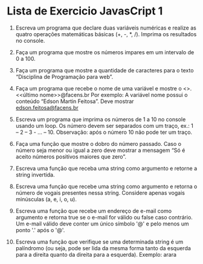 # Lista de Exercicio JavasCript 1

1.	Escreva um programa que declare duas variáveis numéricas e realize as quatro operações matemáticas básicas (+, -, *, /). Imprima os resultados no console.
2.	Faça um programa que mostre os números impares em um intervalo de 0 a 100.
3.	Faça um programa que mostre a quantidade de caracteres para o texto “Disciplina de Programação para web”.
4.	Faça um programa que recebe o nome de uma variável e mostre o <<primeiro>>.<<último nome>>@facens.br
Por exemplo:
A variável nome possui o conteúdo “Edson Martin Feitosa”.
Deve mostrar edson.feitosa@facens.br

5.	Escreva um programa que imprima os números de 1 a 10 no console usando um loop. Os número devem ser separados com um traço, ex.: 1 – 2 – 3 - ... – 10. Observação: após o número 10 não pode ter um traço.
6.	Faça uma função que mostre o dobro do número passado. Caso o número seja menor ou igual a zero deve mostrar a mensagem “Só é aceito números positivos maiores que zero”.
7.	Escreva uma função que receba uma string como argumento e retorne a string invertida.
8.	Escreva uma função que recebe uma string como argumento e retorna o número de vogais presentes nessa string. Considere apenas vogais minúsculas (a, e, i, o, u).
9.	Escreva uma função que recebe um endereço de e-mail como argumento e retorna true se o e-mail for válido ou false caso contrário. Um e-mail válido deve conter um único símbolo '@' e pelo menos um ponto '.' após o '@'.
10.	Escreva uma função que verifique se uma determinada string é um palíndromo (ou seja, pode ser lida da mesma forma tanto da esquerda para a direita quanto da direita para a esquerda).
Exemplo: arara

